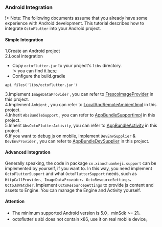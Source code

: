 ### Android Integration
 !> Note: The following documents assume that you already have some experience with Android development.
This tutorial describes how to integrate `OctoFlutter` into your Android project.

#### Simple Integration

1.Create an Android project<br>
2.Local integration
   * Copy `octoflutter.jar` to your project's `libs` directory.<br>
   !> you can find it [here](./support/libs/octoflutter.jar)
   * Configure the build.gradle
   ```shell
   api files('libs/octoflutter.jar')
   ```
3.Implement `ImageDataProvider` , you can refer to [FrescoImageProvider](./support/src/main/java/com/example/support/FrescoImageProvider.java) in this project.<br>
4.Implement `Ambient` , you can refer to [LocalAndRemoteAmbientImpl](./support/src/main/java/com/example/support/local/LocalAndRemoteAmbientImpl.java) in this project.<br>
4.Inherit `AbsBundleSupport` , you can refer to [AppBundleSupportImpl](./support/src/main/java/com/example/support/AppBundleSupportImpl.java) in this project.<br>
5.Inherit `AbsOctoFlutterActivity`, you can refer to [AppBundleActivity](./app/src/main/java/example/octoflutter/AppBundleActivity.kt) in this project.<br>
6.If you want to debug js on mobile, implement `DevEnvSupplier` & `DevEnvProvider` , you can refer to [AppBundleDevSupplier](./support/src/main/java/com/example/support/AppBundleDevSupplier.java) in this project.<br>

#### Advanced Integration

Generally speaking, the code in package `cn.xiaochuankeji.support` can be implemented by yourself, if you want to. In this way, you need implement `OctoFlutterSupport` and what `OctoFlutterSupport` needs, such as `HttpCallProvider`、`ImageDataProvider`、`OctoResourceSettings`、`OctoJsWatcher`, implement `OctoResourceSettings` to provide js content and assets to Engine. You can manage the Engine and Activity yourself.

#### Attention
 * The minimum supported Android version is 5.0，minSdk >= 21。
 * octoflutter's abi does not contain x86, use it on real mobile device。